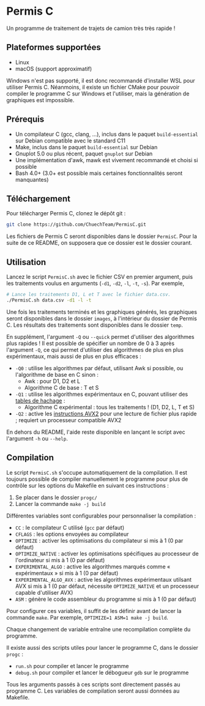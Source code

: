 # Permis C
Un programme de traitement de trajets de camion très très rapide !

## Plateformes supportées
- Linux
- macOS (support approximatif)

Windows n'est pas supporté, il est donc recommandé d'installer WSL pour utiliser Permis C. 
Néanmoins, il existe un fichier CMake pour pouvoir compiler le programme C sur Windows et l'utiliser, mais la génération
de graphiques est impossible.

## Prérequis
- Un compilateur C (gcc, clang, ...), inclus dans le paquet `build-essential` sur Debian compatible avec le standard C11
- Make, inclus dans le paquet `build-essential` sur Debian
- Gnuplot 5.0 ou plus récent, paquet `gnuplot` sur Debian
- Une implémentation d'awk, mawk est vivement recommandé et choisi si possible
- Bash 4.0+ (3.0+ est possible mais certaines fonctionnalités seront manquantes)

## Téléchargement
Pour télécharger Permis C, clonez le dépôt git :
```bash
git clone https://github.com/ChuechTeam/PermisC.git
```

Les fichiers de Permis C seront disponibles dans le dossier `PermisC`. 
Pour la suite de ce README, on supposera que ce dossier est le dossier courant.

## Utilisation

Lancez le script `PermisC.sh` avec le fichier CSV en premier argument, 
puis les traitements voulus en arguments (`-d1`, `-d2`, `-l`, `-t`, `-s`). Par exemple,

```bash
# Lance les traitements D1, L et T avec le fichier data.csv.
./PermisC.sh data.csv -d1 -l -t
```

Une fois les traitements terminés et les graphiques générés, les graphiques seront disponibles dans le dossier `images`, 
à l'intérieur du dossier de Permis C. Les résultats des traitements sont disponibles dans le dossier `temp`.

En supplément, l'argument `-Q` ou `--quick` permet d'utiliser des algorithmes plus rapides ! Il est possible de spécifier
un nombre de 0 à 3 après l'argument `-Q`, ce qui permet d'utiliser des algorithmes de plus en plus expérimentaux, 
mais aussi de plus en plus efficaces :

- `-Q0` : utilise les algorithmes par défaut, utilisant Awk si possible, ou l'algorithme de base en C sinon :
  - Awk : pour D1, D2 et L
  - Algorithme C de base : T et S
- `-Q1` : utilise les algorithmes expérimentaux en C, pouvant utiliser des [tables de hachage](https://fr.wikipedia.org/wiki/Table_de_hachage) :
  - Algorithme C expérimental : tous les traitements ! (D1, D2, L, T et S)
- `-Q2` : active les [instructions AVX2](https://fr.wikipedia.org/wiki/Advanced_Vector_Extensions)
pour une lecture de fichier plus rapide ; requiert un processeur compatible AVX2

En dehors du README, l'aide reste disponible en lançant le script avec l'argument `-h` ou `--help`.

## Compilation

Le script `PermisC.sh` s'occupe automatiquement de la compilation. Il est
toujours possible de compiler manuellement le programme pour plus de contrôle sur les options du Makefile en suivant
ces instructions :

1. Se placer dans le dossier `progc/`
2. Lancer la commande `make -j build`

Différentes variables sont configurables pour personnaliser la compilation :
- `CC` : le compilateur C utilisé (`gcc` par défaut)
- `CFLAGS` : les options envoyées au compilateur
- `OPTIMIZE` : activer les optimisations du compilateur si mis à 1 (0 par défaut)
- `OPTIMIZE_NATIVE` : activer les optimisations spécifiques au processeur de l'ordinateur si mis à 1 (0 par défaut)
- `EXPERIMENTAL_ALGO` : active les algorithmes marqués comme « expérimentaux » si mis à 1 (0 par défaut)
- `EXPERIMENTAL_ALGO_AVX` : active les algorithmes expérimentaux utilsant AVX si mis à 1 
(0 par défaut, nécessite `OPTIMIZE_NATIVE` et un processeur capable d'utiliser AVX)
- `ASM` : génère le code assembleur du programme si mis à 1 (0 par défaut)

Pour configurer ces variables, il suffit de les définir avant de lancer la commande `make`.
Par exemple, `OPTIMIZE=1 ASM=1 make -j build`.

Chaque changement de variable entraîne une recompilation complète du programme.

Il existe aussi des scripts utiles pour lancer le programme C, dans le dossier `progc` : 
- `run.sh` pour compiler et lancer le programme
- `debug.sh` pour compiler et lancer le débogueur `gdb` sur le programme

Tous les arguments passés à ces scripts sont directement passés au programme C. 
Les variables de compilation seront aussi données au Makefile.